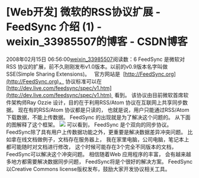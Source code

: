 # [Web开发] 微软的RSS协议扩展 - FeedSync 介绍 (1) - weixin_33985507的博客 - CSDN博客
2008年02月15日 06:56:00[weixin_33985507](https://me.csdn.net/weixin_33985507)阅读数：6
FeedSync 是微软对 RSS 协议的扩展，前不久刚刚发布v1.0版本。以前的v0.9版本名字叫做 SSE(Simple Sharing Extensions)。   官方网站是  [http://FeedSync.org](http://FeedSync.org)， 协议标准可以在 [http://dev.live.com/feedsync/spec/v1.htm](http://dev.live.com/feedsync/spec/v1.htm)  看到。 
该协议由目前微软首席软件架构师Ray Ozzie 设计，目的在于利用RSS/Atom 协议在互联网上共享同步数据。 现在有的RSS/Atom 协议都是只读的， 也就是说，用户只能通过RSS/Atom下载数据，不能上传数据。 FeedSync 的出现就是为了解决这个问题的。 从下面的图解释了这个框架。
![](http://blog.51cto.com/attachment/201002/201002011265030903538.png)
可以看到， FeedSync 是个双向的同步协议。 FeedSync除了具有用户上传数据功能之外，更重要是解决数据差异冲突问题。 比如拿在线文档做例子，文档存在服务器上， 我在家里电脑，公司电脑，笔记本上都可能随时对文档进行修改， 这个时候可能存在3个完全不同版本的文档， FeedSync可以解决这个冲突问题。 
相信随着Web 应用程序的丰富， 会有越来越多地方都需要解决数据同步问题， FeedSync将是个很好的解决方案。 FeedSync 以Creative Commons license版权发布，鼓励大家开发协议相关工具。
[](http://blog.csdn.net/WinGeek/archive/2008/02/15/2096346.aspx)
